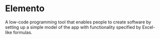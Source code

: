 Elemento
========

A low-code programming tool that enables people to create software 
by setting up a simple model of the app with functionality specified by Excel-like formulas.